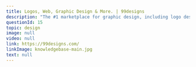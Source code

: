 ```yaml
---
title: Logos, Web, Graphic Design & More. | 99designs
description: "The #1 marketplace for graphic design, including logo design, web design and other design contests. Start a contest now with 100% Money-Back Guarantee!"
questionId: 15
topic: design
image: null
video: null
link: https://99designs.com/
linkImage: knowledgebase-main.jpg
text: null
---
```

